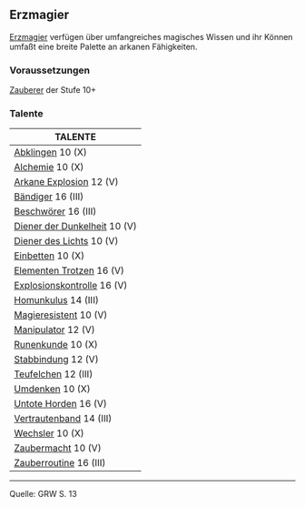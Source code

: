 ## Erzmagier

[Erzmagier](charaktere-heldenklassen-erzmagier.md) verfügen über umfangreiches magisches Wissen und ihr Können umfaßt eine breite Palette an arkanen Fähigkeiten.

### Voraussetzungen

[Zauberer](charaktere-klasse-zauberer.md) der Stufe 10+

### Talente

| TALENTE                                                          |
| ---------------------------------------------------------------- |
| [Abklingen](talente/abklingen.md) 10 (X)                         |
| [Alchemie](talente/alchemie.md) 10 (X)                           |
| [Arkane Explosion](talente/arkane-explosion.md) 12 (V)           |
| [Bändiger](talente/baendiger.md) 16 (III)                        |
| [Beschwörer](talente/beschwoerer.md) 16 (III)                    |
| [Diener der Dunkelheit](talente/diener-der-dunkelheit.md) 10 (V) |
| [Diener des Lichts](talente/diener-des-lichts.md) 10 (V)         |
| [Einbetten](talente/einbetten.md) 10 (X)                         |
| [Elementen Trotzen](talente/elementen-trotzen.md) 16 (V)         |
| [Explosionskontrolle](talente/explosionskontrolle.md) 16 (V)     |
| [Homunkulus](talente/homunkulus.md) 14 (III)                     |
| [Magieresistent](talente/magieresistent.md) 10 (V)               |
| [Manipulator](talente/manipulator.md) 12 (V)                     |
| [Runenkunde](talente/runenkunde.md) 10 (X)                       |
| [Stabbindung](talente/stabbindung.md) 12 (V)                     |
| [Teufelchen](talente/teufelchen.md) 12 (III)                     |
| [Umdenken](talente/umdenken.md) 10 (X)                           |
| [Untote Horden](talente/untote-horden.md) 16 (V)                 |
| [Vertrautenband](talente/vertrautenband.md) 14 (III)             |
| [Wechsler](talente/wechsler.md) 10 (X)                           |
| [Zaubermacht](talente/zaubermacht.md) 10 (V)                     |
| [Zauberroutine](talente/zauberroutine.md) 16 (III)               |

---

Quelle: GRW S. 13
